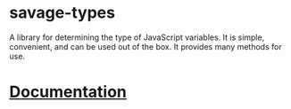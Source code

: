 # savage-types

A library for determining the type of JavaScript variables. It is simple, convenient, and can be used out of the box. It provides many methods for use.

# [Documentation](https://savage181855.github.io/savage-libs/savage-types/modules)
